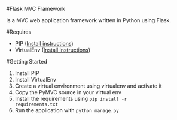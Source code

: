#Flask MVC Framework

Is a MVC web application framework written in Python using Flask.

#Requires


- PIP ([Install instructions](http://www.pip-installer.org/en/latest/installing.html))
- VirtualEnv ([Install instructions](http://pypi.python.org/pypi/virtualenv/))


#Getting Started


1. Install PIP
2. Install VirtualEnv
3. Create a virtual environment using virtualenv and activate it
4. Copy the PyMVC source in your virtual env
5. Install the requirements using <code>pip install -r requirements.txt</code>
6. Run the application with <code>python manage.py</code>
